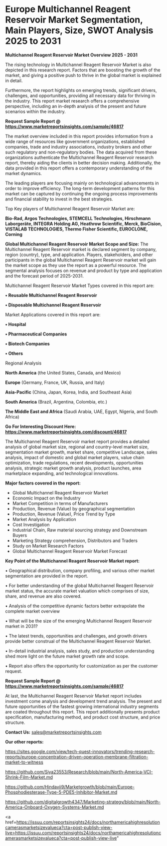 # Europe Multichannel Reagent Reservoir Market Segmentation, Main Players, Size, SWOT Analysis 2025 to 2031

<Strong> Multichannel Reagent Reservoir Market Overview 2025 - 2031</strong>

The rising technology in Multichannel Reagent Reservoir Market is also depicted in this research report. Factors that are boosting the growth of the market, and giving a positive push to thrive in the global market is explained in detail.

Furthermore, the report highlights on emerging trends, significant drivers, challenges, and opportunities, providing all necessary data for thriving in the industry. This report market research offers a comprehensive perspective, including an in-depth analysis of the present and future scenarios within the industry.

<strong>Request Sample Report @ <a href=https://www.marketreportsinsights.com/sample/46817>https://www.marketreportsinsights.com/sample/46817</a></strong>

The market overview included in this report provides information from a wide range of resources like government organizations, established companies, trade and industry associations, industry brokers and other such regulatory and non-regulatory bodies. The data acquired from these organizations authenticate the Multichannel Reagent Reservoir research report, thereby aiding the clients in better decision making. Additionally, the data provided in this report offers a contemporary understanding of the market dynamics.

The leading players are focusing mainly on technological advancements in order to improve efficiency. The long-term development patterns for this market can be captured by continuing the ongoing process improvements and financial stability to invest in the best strategies.

Top Key players of Multichannel Reagent Reservoir Market are:

<strong>Bio-Rad, Argos Technologies, STEMCELL Technologies, Hirschmann Laborgeräte, INTEGRA Holding AG, Heathrow Scientific, Merck, BioCision, VISTALAB TECHNOLOGIES, Thermo Fisher Scientific, EUROCLONE, Corning</strong>

<strong><b>Global Multichannel Reagent Reservoir Market Scope and Size:</b></strong>
The Multichannel Reagent Reservoir market is declared segment by company, region (country), type, and application. Players, stakeholders, and other participants in the global Multichannel Reagent Reservoir market will gain the market scope as they use the report as a powerful resource. The segmental analysis focuses on revenue and product by type and application and the forecast period of 2025-2031.

Multichannel Reagent Reservoir Market Types covered in this report are:

<strong>•  Reusable Multichannel Reagent Reservoir

•  Disposable Multichannel Reagent Reservoir</strong>

Market Applications covered in this report are:

<strong>•  Hospital

•  Pharmaceutical Companies

•  Biotech Companies

•  Others</strong> 

Regional Analysis

<strong>North America</strong> (the United States, Canada, and Mexico)

<strong>Europe</strong> (Germany, France, UK, Russia, and Italy)

<strong>Asia-Pacific</strong> (China, Japan, Korea, India, and Southeast Asia)

<strong>South America</strong> (Brazil, Argentina, Colombia, etc.)

<strong>The Middle East and Africa</strong> (Saudi Arabia, UAE, Egypt, Nigeria, and South Africa)

<strong>Go For Interesting Discount Here: <a href=https://www.marketreportsinsights.com/discount/46817>https://www.marketreportsinsights.com/discount/46817</a></strong>

The Multichannel Reagent Reservoir market report provides a detailed analysis of global market size, regional and country-level market size, segmentation market growth, market share, competitive Landscape, sales analysis, impact of domestic and global market players, value chain optimization, trade regulations, recent developments, opportunities analysis, strategic market growth analysis, product launches, area marketplace expanding, and technological innovations.

<strong><b>Major factors covered in the report:</b></strong>
<ul>
  <li>Global Multichannel Reagent Reservoir Market </li>
  <li>Economic Impact on the Industry</li>
  <li>Market Competition in terms of Manufacturers</li>
  <li>Production, Revenue (Value) by geographical segmentation</li>
  <li>Production, Revenue (Value), Price Trend by Type</li>
  <li>Market Analysis by Application</li>
  <li>Cost Investigation</li>
  <li>Industrial Chain, Raw material sourcing strategy and Downstream Buyers</li>
  <li>Marketing Strategy comprehension, Distributors and Traders</li>
  <li>Study on Market Research Factors</li>
  <li>Global Multichannel Reagent Reservoir Market Forecast</li>
</ul>

<strong><b>Key Point of the Multichannel Reagent Reservoir Market report:</b></strong>

• Geographical distribution, company profiling, and various other market segmentation are provided in the report.

• For better understanding of the global Multichannel Reagent Reservoir market status, the accurate market valuation which comprises of size, share, and revenue are also covered.

• Analysis of the competitive dynamic factors better extrapolate the complete market overview

• What will be the size of the emerging Multichannel Reagent Reservoir market in 2031?

• The latest trends, opportunities and challenges, and growth drivers provide better construal of the Multichannel Reagent Reservoir Market.

• In-detail industrial analysis, sales study, and production understanding shed more light on the future market growth rate and scope.

• Report also offers the opportunity for customization as per the customer request.

<strong>Request Sample Report @ <a href=https://www.marketreportsinsights.com/sample/46817>https://www.marketreportsinsights.com/sample/46817</a></strong>

At last, the Multichannel Reagent Reservoir Market report includes investment come analysis and development trend analysis. The present and future opportunities of the fastest growing international industry segments are coated throughout this report. This report additionally presents product specification, manufacturing method, and product cost structure, and price structure.

<strong>Contact Us:</strong>
sales@marketreportsinsights.com

<strong>Our other reports:</strong>

<a href=https://sites.google.com/view/tech-quest-innovators/trending-research-reports/europe-concentration-driven-operation-membrane-filtration-market-to-witness>https://sites.google.com/view/tech-quest-innovators/trending-research-reports/europe-concentration-driven-operation-membrane-filtration-market-to-witness</a>

<a href=https://github.com/Siya23553/Research/blob/main/North-America-VCI-Shrink-Film-Market.md>https://github.com/Siya23553/Research/blob/main/North-America-VCI-Shrink-Film-Market.md</a>

<a href=https://github.com/Hindavii9/Marketgrowth/blob/main/Europe-Phosphodiesterase-Type-5-PDE5-Inhibitor-Market.md>https://github.com/Hindavii9/Marketgrowth/blob/main/Europe-Phosphodiesterase-Type-5-PDE5-Inhibitor-Market.md</a>

<a href=https://github.com/digitalgrowth4347/Marketing-strategy/blob/main/North-America-Onboard-Oxygen-Systems-Market.md>https://github.com/digitalgrowth4347/Marketing-strategy/blob/main/North-America-Onboard-Oxygen-Systems-Market.md</a>

<a href=https://issuu.com/reportsinsights24/docs/northamericahighresolutioncamerasmarketsizevalueca?cta=post-publish-view-live>https://issuu.com/reportsinsights24/docs/northamericahighresolutioncamerasmarketsizevalueca?cta=post-publish-view-live</a>"
